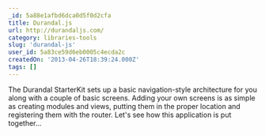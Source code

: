 ```yaml
---
_id: 5a88e1afbd6dca0d5f0d2cfa
title: Durandal.js
url: http://durandaljs.com/
category: libraries-tools
slug: 'durandal-js'
user_id: 5a83ce59d6eb0005c4ecda2c
createdOn: '2013-04-26T18:39:24.000Z'
tags: []
---
```


The Durandal StarterKit sets up a basic navigation-style architecture for you along with a couple of basic screens. Adding your own screens is as simple as creating modules and views, putting them in the proper location and registering them with the router. Let's see how this application is put together...
